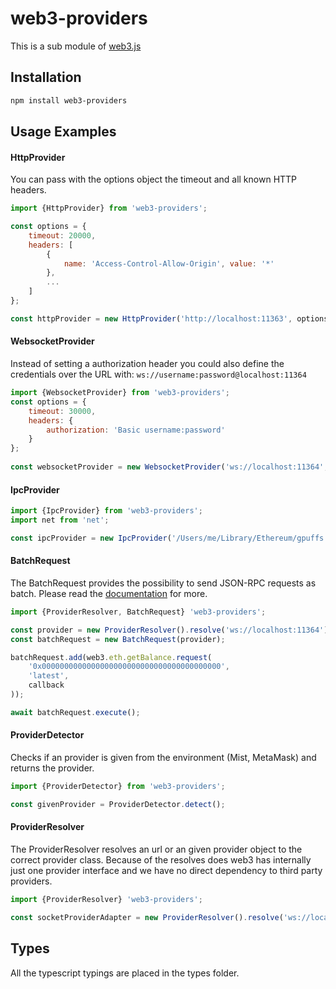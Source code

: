 # web3-providers

This is a sub module of [web3.js][repo]

## Installation

```bash
npm install web3-providers
```

## Usage Examples

#### HttpProvider
You can pass with the options object the timeout and all known HTTP headers. 

```js 
import {HttpProvider} from 'web3-providers';

const options = {
    timeout: 20000,
    headers: [
        {
            name: 'Access-Control-Allow-Origin', value: '*'
        },
        ...
    ]
};

const httpProvider = new HttpProvider('http://localhost:11363', options); 
```

#### WebsocketProvider

Instead of setting a authorization header you could also define the credentials over the URL with:
```ws://username:password@localhost:11364```

```js 
import {WebsocketProvider} from 'web3-providers';
const options = { 
    timeout: 30000, 
    headers: {
        authorization: 'Basic username:password'
    }
};
 
const websocketProvider = new WebsocketProvider('ws://localhost:11364', options);
```

#### IpcProvider
```js 
import {IpcProvider} from 'web3-providers';
import net from 'net';

const ipcProvider = new IpcProvider('/Users/me/Library/Ethereum/gpuffs.ipc', net);
```

#### BatchRequest
The BatchRequest provides the possibility to send JSON-RPC requests as batch.
Please read the [documentation][docs] for more.

```js 
import {ProviderResolver, BatchRequest} 'web3-providers';

const provider = new ProviderResolver().resolve('ws://localhost:11364');
const batchRequest = new BatchRequest(provider);

batchRequest.add(web3.eth.getBalance.request(
    '0x0000000000000000000000000000000000000000',
    'latest',
    callback
));

await batchRequest.execute();
```

#### ProviderDetector
Checks if an provider is given from the environment (Mist, MetaMask) and returns the provider.

```js
import {ProviderDetector} from 'web3-providers';

const givenProvider = ProviderDetector.detect();
```

#### ProviderResolver
The ProviderResolver resolves an url or an given provider object to the correct provider class. 
Because of the resolves does web3 has internally just one provider interface and we have no direct dependency to third party providers.

```js 
import {ProviderResolver} 'web3-providers';

const socketProviderAdapter = new ProviderResolver().resolve('ws://localhost:11364');
```

## Types 

All the typescript typings are placed in the types folder. 

[docs]: http://web3js.readthedocs.io/en/1.0/
[repo]: https://github.com/puffscoin/web3.js
